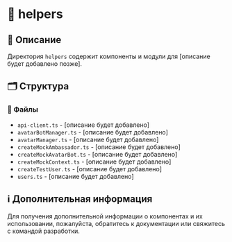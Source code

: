 # 📁 helpers

## 📝 Описание
Директория `helpers` содержит компоненты и модули для [описание будет добавлено позже].

## 🗂️ Структура

### 📄 Файлы

- `api-client.ts` - [описание будет добавлено]
- `avatarBotManager.ts` - [описание будет добавлено]
- `avatarManager.ts` - [описание будет добавлено]
- `createMockAmbassador.ts` - [описание будет добавлено]
- `createMockAvatarBot.ts` - [описание будет добавлено]
- `createMockContext.ts` - [описание будет добавлено]
- `createTestUser.ts` - [описание будет добавлено]
- `users.ts` - [описание будет добавлено]

## ℹ️ Дополнительная информация

Для получения дополнительной информации о компонентах и их использовании, пожалуйста, обратитесь к документации или свяжитесь с командой разработки.
